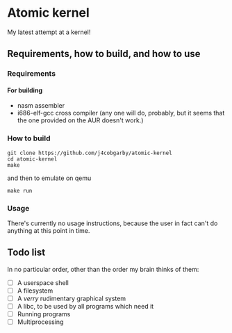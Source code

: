 # Atomic kernel

My latest attempt at a kernel!

## Requirements, how to build, and how to use

### Requirements
#### For building
 - nasm assembler
 - i686-elf-gcc cross compiler (any one will do, probably, but it seems that the one provided on the AUR doesn't work.)

### How to build
```
git clone https://github.com/j4cobgarby/atomic-kernel
cd atomic-kernel
make
```
and then to emulate on qemu
```
make run
```
### Usage
There's currently no usage instructions, because the user in fact can't do anything at this point in time.

## Todo list

In no particular order, other than the order my brain thinks of them:

 - [ ] A userspace shell
 - [ ] A filesystem
 - [ ] A _verry_ rudimentary graphical system
 - [ ] A libc, to be used by all programs which need it
 - [ ] Running programs
 - [ ] Multiprocessing
